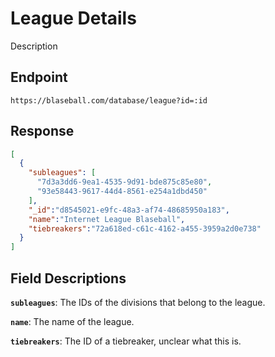 # League Details

Description

## Endpoint

`https://blaseball.com/database/league?id=:id`

## Response

```json
[
  {
    "subleagues": [
      "7d3a3dd6-9ea1-4535-9d91-bde875c85e80",
      "93e58443-9617-44d4-8561-e254a1dbd450"
    ],
    "_id":"d8545021-e9fc-48a3-af74-48685950a183",
    "name":"Internet League Blaseball",
    "tiebreakers":"72a618ed-c61c-4162-a455-3959a2d0e738"
  }
]
```

## Field Descriptions

**`subleagues`**: The IDs of the divisions that belong to the league.

**`name`**: The name of the league.

**`tiebreakers`**: The ID of a tiebreaker, unclear what this is.